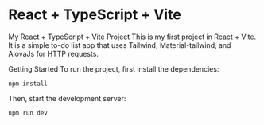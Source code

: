 # React + TypeScript + Vite

My React + TypeScript + Vite Project
This is my first project in React + Vite. It is a simple to-do list app that uses Tailwind, Material-tailwind, and AlovaJs for HTTP requests.

Getting Started
To run the project, first install the dependencies:

<code>npm install</code>


Then, start the development server:

<code>npm run dev</code>
